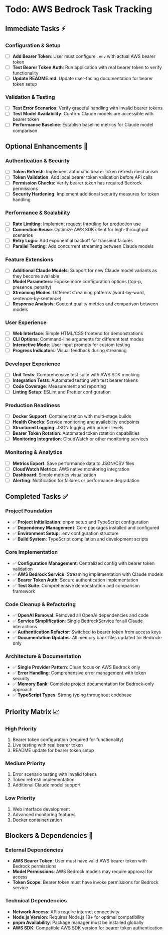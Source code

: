 # Todo: AWS Bedrock Task Tracking

## Immediate Tasks ⚡

### Configuration & Setup
- [ ] **Add Bearer Token**: User must configure `.env` with actual AWS bearer token
- [ ] **Test Bearer Token Auth**: Run application with real bearer token to verify functionality
- [ ] **Update README.md**: Update user-facing documentation for bearer token setup

### Validation & Testing
- [ ] **Test Error Scenarios**: Verify graceful handling with invalid bearer tokens
- [ ] **Test Model Availability**: Confirm Claude models are accessible with bearer token
- [ ] **Performance Baseline**: Establish baseline metrics for Claude model comparison

## Optional Enhancements 🚀

### Authentication & Security
- [ ] **Token Refresh**: Implement automatic bearer token refresh mechanism
- [ ] **Token Validation**: Add local bearer token validation before API calls
- [ ] **Permission Checks**: Verify bearer token has required Bedrock permissions
- [ ] **Security Hardening**: Implement additional security measures for token handling

### Performance & Scalability
- [ ] **Rate Limiting**: Implement request throttling for production use
- [ ] **Connection Reuse**: Optimize AWS SDK client for high-throughput scenarios
- [ ] **Retry Logic**: Add exponential backoff for transient failures
- [ ] **Parallel Testing**: Add concurrent streaming between Claude models

### Feature Extensions
- [ ] **Additional Claude Models**: Support for new Claude model variants as they become available
- [ ] **Model Parameters**: Expose more configuration options (top-p, presence_penalty)
- [ ] **Streaming Modes**: Different streaming patterns (word-by-word, sentence-by-sentence)
- [ ] **Response Analysis**: Content quality metrics and comparison between models

### User Experience
- [ ] **Web Interface**: Simple HTML/CSS frontend for demonstrations
- [ ] **CLI Options**: Command-line arguments for different test modes
- [ ] **Interactive Mode**: User input prompts for custom testing
- [ ] **Progress Indicators**: Visual feedback during streaming

### Developer Experience
- [ ] **Unit Tests**: Comprehensive test suite with AWS SDK mocking
- [ ] **Integration Tests**: Automated testing with test bearer tokens
- [ ] **Code Coverage**: Measurement and reporting
- [ ] **Linting Setup**: ESLint and Prettier configuration

### Production Readiness
- [ ] **Docker Support**: Containerization with multi-stage builds
- [ ] **Health Checks**: Service monitoring and availability endpoints
- [ ] **Structured Logging**: JSON logging with proper levels
- [ ] **Bearer Token Rotation**: Automated token rotation capabilities
- [ ] **Monitoring Integration**: CloudWatch or other monitoring services

### Monitoring & Analytics
- [ ] **Metrics Export**: Save performance data to JSON/CSV files
- [ ] **CloudWatch Metrics**: AWS native monitoring integration
- [ ] **Dashboard**: Simple metrics visualization
- [ ] **Alerting**: Notification for failures or performance degradation

## Completed Tasks ✅

### Project Foundation
- ✅ **Project Initialization**: pnpm setup and TypeScript configuration
- ✅ **Dependency Management**: Core packages installed and configured
- ✅ **Environment Setup**: .env configuration structure
- ✅ **Build System**: TypeScript compilation and development scripts

### Core Implementation
- ✅ **Configuration Management**: Centralized config with bearer token validation
- ✅ **AWS Bedrock Service**: Streaming implementation with Claude models
- ✅ **Bearer Token Auth**: Secure authentication implementation
- ✅ **Test Suite**: Comprehensive demonstration and comparison framework

### Code Cleanup & Refactoring
- ✅ **OpenAI Removal**: Removed all OpenAI dependencies and code
- ✅ **Service Simplification**: Single BedrockService for all Claude interactions
- ✅ **Authentication Refactor**: Switched to bearer token from access keys
- ✅ **Documentation Updates**: All memory bank files updated for Bedrock-only

### Architecture & Documentation
- ✅ **Single Provider Pattern**: Clean focus on AWS Bedrock only
- ✅ **Error Handling**: Comprehensive error management with token security
- ✅ **Memory Bank**: Complete project documentation for Bedrock-only approach
- ✅ **TypeScript Types**: Strong typing throughout codebase

## Priority Matrix 📈

### High Priority
1. Bearer token configuration (required for functionality)
2. Live testing with real bearer token
3. README update for bearer token setup

### Medium Priority
1. Error scenario testing with invalid tokens
2. Token refresh implementation
3. Additional Claude model support

### Low Priority
1. Web interface development
2. Advanced monitoring features
3. Docker containerization

## Blockers & Dependencies 🚧

### External Dependencies
- **AWS Bearer Token**: User must have valid AWS bearer token with Bedrock permissions
- **Model Permissions**: AWS Bedrock models may require approval for access
- **Token Scope**: Bearer token must have invoke permissions for Bedrock service

### Technical Dependencies
- **Network Access**: APIs require internet connectivity
- **Node.js Version**: Requires Node.js 18+ for optimal compatibility
- **pnpm Availability**: Package manager must be installed globally
- **AWS SDK**: Compatible AWS SDK version for bearer token authentication 